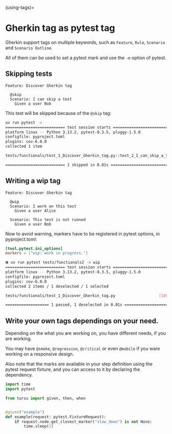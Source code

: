 (using-tags)=

# Gherkin tag as pytest tag

Gherkin support tags on multiple keywords, such as `Feature`, `Rule`, `Scenario`
and `Scenario Outline`.

All of them can be used to set a pytest mark and use the `-m` option of pytest.

## Skipping tests

```gherkin
Feature: Discover Gherkin tag

  @skip
  Scenario: I can skip a test
    Given a user Bob

```

This test will be skipped because of the `@skip` tag:

```bash
uv run pytest -v
========================== test session starts ==========================
platform linux -- Python 3.13.2, pytest-8.3.5, pluggy-1.5.0
configfile: pyproject.toml
plugins: cov-6.0.0
collected 1 item

tests/functionals/test_1_Discover_Gherkin_tag.py::test_2_I_can_skip_a_test SKIPPED (unconditional skip)        [100%]

========================== 1 skipped in 0.01s ===========================
```

## Writing a wip tag

```gherkin
Feature: Discover Gherkin tag

  @wip
  Scenario: I work on this test
    Given a user Alice

  Scenario: This test is not runned
    Given a user Bob
```

Now to avoid warning, markers have to be registered in pytest options, in pyproject.toml:

```toml
[tool.pytest.ini_options]
markers = ["wip: work in progress."]
```

```bash
𝝿 uv run pytest tests/functionals2 -m wip
========================== test session starts ==========================
platform linux -- Python 3.13.2, pytest-8.3.5, pluggy-1.5.0
configfile: pyproject.toml
plugins: cov-6.0.0
collected 2 items / 1 deselected / 1 selected

tests/functionals/test_1_Discover_Gherkin_tag.py                   [100%]

=================== 1 passed, 1 deselected in 0.01s =====================
```

## Write your own tags dependings on your need.

Depending on the what you are working on, you have different needs, if
you are working.

You may have `@smoke`, `@regression`, `@critical` or even `@mobile` if you ware working
on a responsive design.

Also note that the marks are available in your step definition using
the pytest request fixture, and you can access to it by declaring the dependency.

```python
import time
import pytest

from tursu import given, then, when


@given("example")
def example(request: pytest.FixtureRequest):
    if request.node.get_closest_marker("slow_down") is not None:
        time.sleep(1)
```
